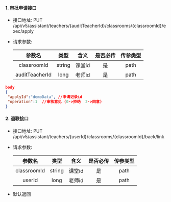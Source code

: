 #### 1. 审批申请接口

   - 接口地址: PUT  /api/v5/assistant/teachers/{auditTeacherId}/classrooms/{classroomId}/exec/apply

   - 请求参数: 

     |     参数名     |  类型  |  含义  | 是否必传 | 传参类型 |
     | :------------: | :----: | :----: | :------: | :------: |
     |  classroomId   | string | 课堂id |    是    |   path   |
     | auditTeacherId |  long  | 老师id |    是    |   path   |

```json
body
{
 "applyId":"demoData", //申请记录id
 "operation":1	//审核意见 (0->拒绝  2->同意)
}

```



#### 2. 退联接口

   - 接口地址: PUT  /api/v5/assistant/teachers/{userId}/classrooms/{classroomId}/back/link

   - 请求参数: 

     |   参数名    |  类型  |  含义  | 是否必传 | 传参类型 |
     | :---------: | :----: | :----: | :------: | :------: |
     | classroomId | string | 课堂id |    是    |   path   |
     |   userId    |  long  | 老师id |    是    |   path   |

- 默认返回
